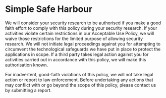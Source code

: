 # Simple Safe Harbour

We will consider your security research to be authorised if you make a good faith effort to comply with this policy during your security research. If your activities violate certain restrictions in our Acceptable Use Policy, we will waive those restrictions for the limited purpose of allowing security research. We will not initiate legal proceedings against you for attempting to circumvent the technological safeguards we have put in place to protect the applications in scope. If a third party takes legal action against you for activities carried out in accordance with this policy, we will make this authorisation known.

For inadvertent, good-faith violations of this policy, we will not take legal action or report to law enforcement. Before undertaking any actions that may conflict with or go beyond the scope of this policy, please contact us by submitting a report.